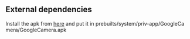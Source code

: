 ## External dependencies

Install the apk from [here](https://www.celsoazevedo.com/files/android/google-camera/dev-Nikita/f/dl2/) and put it in prebuilts/system/priv-app/GoogleCa
mera/GoogleCamera.apk